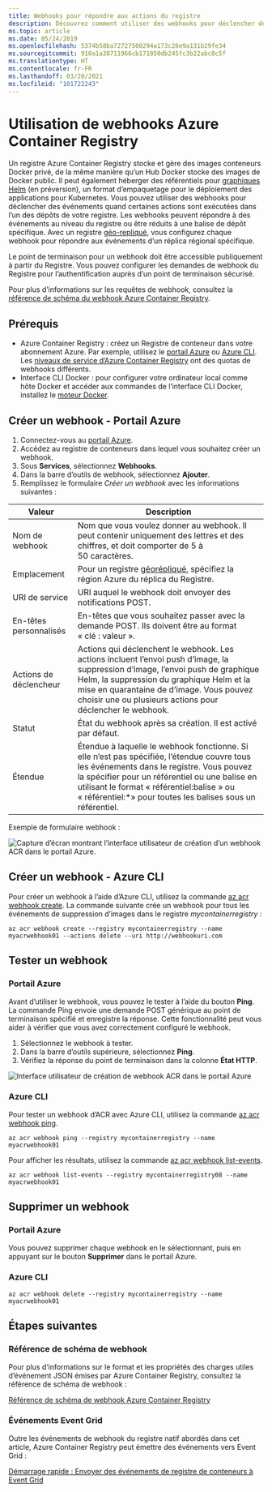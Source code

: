 ```yaml
---
title: Webhooks pour répondre aux actions du registre
description: Découvrez comment utiliser des webhooks pour déclencher des événements quand des actions d’extraction (pull) ou d’envoi (push) sont exécutées dans l’un des référentiels de votre registre.
ms.topic: article
ms.date: 05/24/2019
ms.openlocfilehash: 5374b58ba72727500294a173c26e9a131b29fe34
ms.sourcegitcommit: 910a1a38711966cb171050db245fc3b22abc8c5f
ms.translationtype: HT
ms.contentlocale: fr-FR
ms.lasthandoff: 03/20/2021
ms.locfileid: "101722243"
---
```

# <a name="using-azure-container-registry-webhooks"></a>Utilisation de webhooks Azure Container Registry

Un registre Azure Container Registry stocke et gère des images conteneurs Docker privé, de la même manière qu’un Hub Docker stocke des images de Docker public. Il peut également héberger des référentiels pour [graphiques Helm](container-registry-helm-repos.md) (en préversion), un format d’empaquetage pour le déploiement des applications pour Kubernetes. Vous pouvez utiliser des webhooks pour déclencher des événements quand certaines actions sont exécutées dans l’un des dépôts de votre registre. Les webhooks peuvent répondre à des événements au niveau du registre ou être réduits à une balise de dépôt spécifique. Avec un registre [géo-repliqué](container-registry-geo-replication.md), vous configurez chaque webhook pour répondre aux événements d’un réplica régional spécifique.

Le point de terminaison pour un webhook doit être accessible publiquement à partir du Registre. Vous pouvez configurer les demandes de webhook du Registre pour l’authentification auprès d’un point de terminaison sécurisé.

Pour plus d’informations sur les requêtes de webhook, consultez la [référence de schéma du webhook Azure Container Registry](container-registry-webhook-reference.md).

## <a name="prerequisites"></a>Prérequis

* Azure Container Registry : créez un Registre de conteneur dans votre abonnement Azure. Par exemple, utilisez le [portail Azure](container-registry-get-started-portal.md) ou [Azure CLI](container-registry-get-started-azure-cli.md). Les [niveaux de service d’Azure Container Registry](container-registry-skus.md) ont des quotas de webhooks différents.
* Interface CLI Docker : pour configurer votre ordinateur local comme hôte Docker et accéder aux commandes de l’interface CLI Docker, installez le [moteur Docker](https://docs.docker.com/engine/installation/).

## <a name="create-webhook---azure-portal"></a>Créer un webhook - Portail Azure

1. Connectez-vous au [portail Azure](https://portal.azure.com).
1. Accédez au registre de conteneurs dans lequel vous souhaitez créer un webhook.
1. Sous **Services**, sélectionnez **Webhooks**.
1. Dans la barre d’outils de webhook, sélectionnez **Ajouter**.
1. Remplissez le formulaire *Créer un webhook* avec les informations suivantes :

| Valeur | Description |
|---|---|
| Nom de webhook | Nom que vous voulez donner au webhook. Il peut contenir uniquement des lettres et des chiffres, et doit comporter de 5 à 50 caractères. |
| Emplacement | Pour un registre [géorépliqué](container-registry-geo-replication.md), spécifiez la région Azure du réplica du Registre. 
| URI de service | URI auquel le webhook doit envoyer des notifications POST. |
| En-têtes personnalisés | En-têtes que vous souhaitez passer avec la demande POST. Ils doivent être au format « clé : valeur ». |
| Actions de déclencheur | Actions qui déclenchent le webhook. Les actions incluent l’envoi push d’image, la suppression d’image, l’envoi push de graphique Helm, la suppression du graphique Helm et la mise en quarantaine de d’image. Vous pouvez choisir une ou plusieurs actions pour déclencher le webhook. |
| Statut | État du webhook après sa création. Il est activé par défaut. |
| Étendue | Étendue à laquelle le webhook fonctionne. Si elle n’est pas spécifiée, l’étendue couvre tous les événements dans le registre. Vous pouvez la spécifier pour un référentiel ou une balise en utilisant le format « référentiel:balise » ou « référentiel:*» pour toutes les balises sous un référentiel. |

Exemple de formulaire webhook :

![Capture d’écran montrant l’interface utilisateur de création d’un webhook ACR dans le portail Azure.](./media/container-registry-webhook/webhook.png)

## <a name="create-webhook---azure-cli"></a>Créer un webhook - Azure CLI

Pour créer un webhook à l’aide d’Azure CLI, utilisez la commande [az acr webhook create](/cli/azure/acr/webhook#az-acr-webhook-create). La commande suivante crée un webhook pour tous les événements de suppression d’images dans le registre *mycontainerregistry* :

```azurecli-interactive
az acr webhook create --registry mycontainerregistry --name myacrwebhook01 --actions delete --uri http://webhookuri.com
```

## <a name="test-webhook"></a>Tester un webhook

### <a name="azure-portal"></a>Portail Azure

Avant d’utiliser le webhook, vous pouvez le tester à l’aide du bouton **Ping**. La commande Ping envoie une demande POST générique au point de terminaison spécifié et enregistre la réponse. Cette fonctionnalité peut vous aider à vérifier que vous avez correctement configuré le webhook.

1. Sélectionnez le webhook à tester.
2. Dans la barre d’outils supérieure, sélectionnez **Ping**.
3. Vérifiez la réponse du point de terminaison dans la colonne **État HTTP**.

![Interface utilisateur de création de webhook ACR dans le portail Azure](./media/container-registry-webhook/webhook-02.png)

### <a name="azure-cli"></a>Azure CLI

Pour tester un webhook d’ACR avec Azure CLI, utilisez la commande [az acr webhook ping](/cli/azure/acr/webhook#az-acr-webhook-ping).

```azurecli-interactive
az acr webhook ping --registry mycontainerregistry --name myacrwebhook01
```

Pour afficher les résultats, utilisez la commande [az acr webhook list-events](/cli/azure/acr/webhook).

```azurecli-interactive
az acr webhook list-events --registry mycontainerregistry08 --name myacrwebhook01
```

## <a name="delete-webhook"></a>Supprimer un webhook

### <a name="azure-portal"></a>Portail Azure

Vous pouvez supprimer chaque webhook en le sélectionnant, puis en appuyant sur le bouton **Supprimer** dans le portail Azure.

### <a name="azure-cli"></a>Azure CLI

```azurecli-interactive
az acr webhook delete --registry mycontainerregistry --name myacrwebhook01
```

## <a name="next-steps"></a>Étapes suivantes

### <a name="webhook-schema-reference"></a>Référence de schéma de webhook

Pour plus d’informations sur le format et les propriétés des charges utiles d’événement JSON émises par Azure Container Registry, consultez la référence de schéma de webhook :

[Référence de schéma de webhook Azure Container Registry](container-registry-webhook-reference.md)

### <a name="event-grid-events"></a>Événements Event Grid

Outre les événements de webhook du registre natif abordés dans cet article, Azure Container Registry peut émettre des événements vers Event Grid :

[Démarrage rapide : Envoyer des événements de registre de conteneurs à Event Grid](container-registry-event-grid-quickstart.md)
